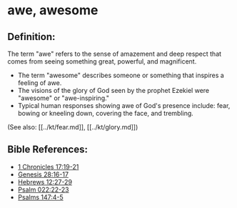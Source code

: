 # awe, awesome #

## Definition: ##

The term "awe" refers to the sense of amazement and deep respect that comes from seeing something great, powerful, and magnificent.

* The term "awesome" describes someone or something that inspires a feeling of awe.
* The visions of the glory of God seen by the prophet Ezekiel were "awesome" or "awe-inspiring."
* Typical human responses showing awe of God's presence include: fear, bowing or kneeling down, covering the face, and trembling.

(See also: [[../kt/fear.md]], [[../kt/glory.md]])

## Bible References: ##

* [1 Chronicles 17:19-21](en/tn/1ch/help/17/19)
* [Genesis 28:16-17](en/tn/gen/help/28/16)
* [Hebrews 12:27-29](en/tn/heb/help/12/27)
* [Psalm 022:22-23](en/tn/psa/help/22/22)
* [Psalms 147:4-5](en/tn/psa/help/147/04)